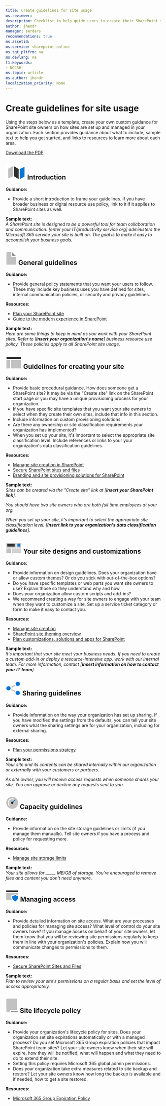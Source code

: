 ```yaml
---
title: Create guidelines for site usage
ms.reviewer: 
description: Checklist to help guide users to create their SharePoint site usage guidance.
author: jhendr
manager: serdars
recommendations: true
ms.assetid: 
ms.service: sharepoint-online
ms.tgt_pltfrm: na
ms.devlang: na
f1.keywords:
- NOCSH
ms.topic: article
ms.author: jhendr
localization_priority: None 
---
```


# Create guidelines for site usage

Using the steps below as a template, create your own custom guidance for SharePoint site owners on how sites are set up and managed in your organization. Each section provides guidance about what to include, sample text to help you get started, and links to resources to learn more about each area.

[Download the PDF](https://github.com/MicrosoftDocs/OfficeDocs-SharePoint/raw/live/SharePoint/SharePointOnline/spodownloads/Sites-Usage-Guidelines-template.pdf)


## ![Introduction - map](media/map.png "A map") Introduction
**Guidance:**</br>
- Provide a short introduction to frame your guidelines. If you have broader business or digital resource use policy, link to it if it applies to SharePoint sites as well.

**Sample text:**</br>
*A SharePoint site is designed to be a powerful tool for team collaboration and communication. [enter your IT/productivity service org] administers the Microsoft 365 service your site is built on. The goal is to make it easy to accomplish your business goals.*</br>


 
## ![Document listing guidelines](media/document.png "Guidelines") General guidelines
**Guidance:**</br> 
- Provide general policy statements that you want your users to follow. These may include key business uses you have defined for sites, internal communication policies, or security and privacy guidelines.

**Resources:**</br>
- [Plan your SharePoint site](https://support.office.com/article/35d9adfe-d5cc-462f-a63a-bae7f2529182)
- [Guide to the modern experience in SharePoint](guide-to-sharepoint-modern-experience.md)

**Sample text:**</br>
*Here are some things to keep in mind as you work with your SharePoint sites. Refer to [**insert your organization's name**] business resource use policy. These policies apply to all SharePoint site usage.*

 
## ![Subsite creation guidelines](media/subsite.png "Site")  Guidelines for creating your site

**Guidance:**</br>
- Provide basic procedural guidance. How does someone get a SharePoint site? It may be via the "Create site" link on the SharePoint start page or you may have a unique provisioning process for your organization.  
- If you have specific site templates that you want your site owners to select when they create their own sites, include that info in this section.</br>
- Include information on custom provisioning solutions.</br>
- Are there any ownership or site classification requirements your organization has implemented? </br>
- When you set up your site, it's important to select the appropriate site classification level. Include references or links to your your organization's data classification guidelines.</br>

**Resources:**</br>
- [Manage site creation in SharePoint](manage-site-creation.md)
- [Secure SharePoint sites and files](/office365/securitycompliance/secure-sharepoint-online-sites-and-files)
- [Branding and site provisioning solutions for SharePoint](/sharepoint/dev/solution-guidance/branding-and-site-provisioning-solutions-for-sharepoint)

**Sample text:**</br>
*Sites can be created via the "Create site" link at [**insert your SharePoint link**].* 

*You should have two site owners who are both full time employees at your org.*

*When you set up your site, it's important to select the appropriate site classification level. [**Insert link to your organization's data classification guidelines**].*

 
## ![Navigation through designs and customizations](media/navigation.png "Site design")  Your site designs and customizations

**Guidance:**</br>
- Provide information on design guidelines. Does your organization have or allow custom themes? Or do you stick with out-of-the-box options?
- Do you have specific templates or web parts you want site owners to use? Explain those so they understand why and how. 
- Does your organization allow custom scripts and add-ins?
- We recommend creating a way for site owners to engage with your team when they want to customize a site. Set up a service ticket category or form to make it easy to contact you. 

**Resources:**</br>
- [Manage site creation](manage-site-creation.md)
- [SharePoint site theming overview](/sharepoint/dev/declarative-customization/site-theming/sharepoint-site-theming-overview)
- [Plan customizations, solutions and apps for SharePoint](extend-and-develop.md)


**Sample text:**</br>
*It's important that your site meet your business needs. If you need to create a custom add-in or deploy a resource-intensive app, work with our internal team. For more information, contact [**insert information on how to contact your IT team**].*

 
## ![Sharing the guidelines](media/sharing.png "Sharing") Sharing guidelines

**Guidance:**</br>
- Provide information on the way your organization has set up sharing. If you have modified the settings from the defaults, you can tell your site owners what the sharing settings are for your organization, including for external sharing. 

**Resources:** </br>
- [Plan your permissions strategy](plan-your-permissions-strategy.md)


**Sample text:** </br>
*Your site and its contents can be shared internally within our organization or externally with your customers or partners.* 

*As site owner, you will receive access requests when someone shares your site. You can approve or decline any requests sent to you.*

 
## ![Guidelines related to storage capacity](media/capacity.png "Capacity")  Capacity guidelines 

**Guidance:** </br>
- Provide information on the site storage guidelines or limits (if you manage them manually). Tell site owners if you have a process and policy for requesting more.

**Resources:**</br>
- [Manage site storage limits](manage-site-collection-storage-limits.md)

**Sample text:** </br>
*Your site allows for _____ MB/GB of storage. You're encouraged to remove files and content you don't need anymore.*

 
## ![Securing access](media/secure.png "Access")   Managing access

**Guidance:**</br>
- Provide detailed information on site access. What are your processes and policies for managing site access? What level of control do your site owners have? If you manage access on behalf of your site owners, let them know that you will be reviewing site permissions regularly to keep them in line with your organization's policies. Explain how you will communicate changes to permissions to them.

**Resources:** </br>
- [Secure SharePoint Sites and Files](/office365/securitycompliance/secure-sharepoint-online-sites-and-files)

**Sample text:** </br>
*Plan to review your site's permissions on a regular basis and set the level of access appropriately.*


## ![Policy of site lifecycle](media/policy.png "Policy")   Site lifecycle policy

**Guidance:**</br>
- Provide your organization's lifecycle policy for sites. Does your organization set site expirations automatically or with a managed process? Do you set Microsoft 365 Group expiration policies that impact SharePoint team sites? Let your site owners know when their site will expire, how they will be notified, what will happen and what they need to do to extend their site.
- Setting this policy requires Microsoft 365 global admin permissions.
- Does your organization take extra measures related to site backup and restore? Let your site owners know how long the backup is available and if needed, how to get a site restored.


**Resources:** </br>
- [Microsoft 365 Group Expiration Policy](/office365/admin/create-groups/office-365-groups-expiration-policy)
